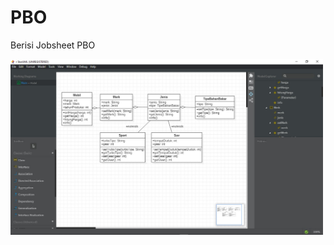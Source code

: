 # PBO
Berisi Jobsheet PBO

<img src="https://github.com/Auful01/PBO/blob/master/TugasAgregasi.jpeg" width=500px>
